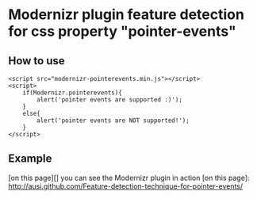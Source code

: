 Modernizr plugin feature detection for css property "pointer-events"
====================================================================

How to use
----------

    <script src="modernizr-pointerevents.min.js"></script>
    <script>
        if(Modernizr.pointerevents){
            alert('pointer events are supported :)');
        }
        else{
            alert('pointer events are NOT supported!');
        }
    </script>

Example
-------

[on this page][] you can see the Modernizr plugin in action
[on this page]: http://ausi.github.com/Feature-detection-technique-for-pointer-events/
